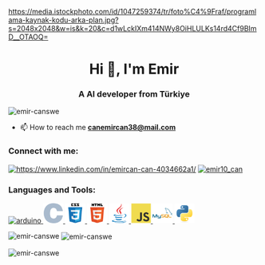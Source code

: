 
https://media.istockphoto.com/id/1047259374/tr/foto%C4%9Fraf/programlama-kaynak-kodu-arka-plan.jpg?s=2048x2048&w=is&k=20&c=d1wLckIXm414NWy8OiHLULKs14rd4Cf9BImD__OTAOQ=
<h1 align="center">Hi 👋, I'm Emir</h1>
<h3 align="center">A AI developer from Türkiye</h3>

<p align="left"> <img src="https://komarev.com/ghpvc/?username=emir-canswe&label=Profile%20views&color=0e75b6&style=flat" alt="emir-canswe" /> </p>

- 📫 How to reach me **canemircan38@mail.com**

<h3 align="left">Connect with me:</h3>
<p align="left">
<a href="https://linkedin.com/in/https://www.linkedin.com/in/emircan-can-4034662a1/" target="blank"><img align="center" src="https://raw.githubusercontent.com/rahuldkjain/github-profile-readme-generator/master/src/images/icons/Social/linked-in-alt.svg" alt="https://www.linkedin.com/in/emircan-can-4034662a1/" height="30" width="40" /></a>
<a href="https://instagram.com/emir10_can" target="blank"><img align="center" src="https://raw.githubusercontent.com/rahuldkjain/github-profile-readme-generator/master/src/images/icons/Social/instagram.svg" alt="emir10_can" height="30" width="40" /></a>
</p>

<h3 align="left">Languages and Tools:</h3>
<p align="left"> <a href="https://www.arduino.cc/" target="_blank" rel="noreferrer"> <img src="https://cdn.worldvectorlogo.com/logos/arduino-1.svg" alt="arduino" width="40" height="40"/> </a> <a href="https://www.cprogramming.com/" target="_blank" rel="noreferrer"> <img src="https://raw.githubusercontent.com/devicons/devicon/master/icons/c/c-original.svg" alt="c" width="40" height="40"/> </a> <a href="https://www.w3schools.com/css/" target="_blank" rel="noreferrer"> <img src="https://raw.githubusercontent.com/devicons/devicon/master/icons/css3/css3-original-wordmark.svg" alt="css3" width="40" height="40"/> </a> <a href="https://www.w3.org/html/" target="_blank" rel="noreferrer"> <img src="https://raw.githubusercontent.com/devicons/devicon/master/icons/html5/html5-original-wordmark.svg" alt="html5" width="40" height="40"/> </a> <a href="https://www.java.com" target="_blank" rel="noreferrer"> <img src="https://raw.githubusercontent.com/devicons/devicon/master/icons/java/java-original.svg" alt="java" width="40" height="40"/> </a> <a href="https://developer.mozilla.org/en-US/docs/Web/JavaScript" target="_blank" rel="noreferrer"> <img src="https://raw.githubusercontent.com/devicons/devicon/master/icons/javascript/javascript-original.svg" alt="javascript" width="40" height="40"/> </a> <a href="https://www.mysql.com/" target="_blank" rel="noreferrer"> <img src="https://raw.githubusercontent.com/devicons/devicon/master/icons/mysql/mysql-original-wordmark.svg" alt="mysql" width="40" height="40"/> </a> <a href="https://www.python.org" target="_blank" rel="noreferrer"> <img src="https://raw.githubusercontent.com/devicons/devicon/master/icons/python/python-original.svg" alt="python" width="40" height="40"/> </a> </p>

<p><img align="left" src="https://github-readme-stats.vercel.app/api/top-langs?username=emir-canswe&show_icons=true&locale=en&layout=compact" alt="emir-canswe" /></p>

<p>&nbsp;<img align="center" src="https://github-readme-stats.vercel.app/api?username=emir-canswe&show_icons=true&locale=en" alt="emir-canswe" /></p>

<p><img align="center" src="https://github-readme-streak-stats.herokuapp.com/?user=emir-canswe&" alt="emir-canswe" /></p>
